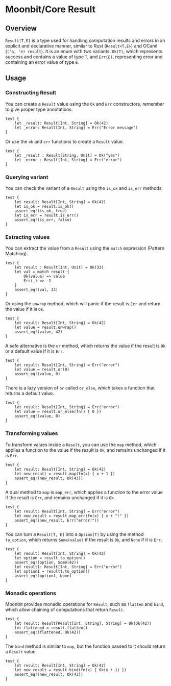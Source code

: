 # Moonbit/Core Result

## Overview
`Result[T,E]` is a type used for handling computation results and errors in an explicit and declarative manner, similar to Rust (`Result<T,E>`) and OCaml (`('a, 'e) result`). 
It is an enum with two variants: `Ok(T)`, which represents success and contains a value of type `T`, and `Err(E)`, representing error and containing an error value of type `E`. 


## Usage
### Constructing Result
You can create a `Result` value using the `Ok` and `Err` constructors, remember to give proper type annotations.
```moonbit
test {
    let _result: Result[Int, String] = Ok(42)
    let _error: Result[Int, String] = Err("Error message")
}
```

Or use the `ok` and `err` functions to create a `Result` value.
```moonbit
test {
    let _result : Result[String, Unit] = Ok("yes")
    let _error : Result[Int, String] = Err("error")
}
```

### Querying variant
You can check the variant of a `Result` using the `is_ok` and `is_err` methods.
```moonbit
test {
    let result: Result[Int, String] = Ok(42)
    let is_ok = result.is_ok()
    assert_eq!(is_ok, true)
    let is_err = result.is_err()
    assert_eq!(is_err, false)
}
```

### Extracting values
You can extract the value from a `Result` using the `match` expression (Pattern Matching).
```moonbit
test {
    let result : Result[Int, Unit] = Ok(33)
    let val = match result {
        Ok(value) => value
        Err(_) => -1
    }
    assert_eq!(val, 33)
}
```

Or using the `unwrap` method, which will panic if the result is `Err` and return the value if it is `Ok`.
```moonbit
test {
    let result: Result[Int, String] = Ok(42)
    let value = result.unwrap()
    assert_eq!(value, 42)
}
```

A safe alternative is the `or` method, which returns the value if the result is `Ok` or a default value if it is `Err`.
```moonbit
test {
    let result: Result[Int, String] = Err("error")
    let value = result.or(0)
    assert_eq!(value, 0)
}
```

There is a lazy version of `or` called `or_else`, which takes a function that returns a default value.
```moonbit
test {
    let result: Result[Int, String] = Err("error")
    let value = result.or_else(fn() { 0 })
    assert_eq!(value, 0)
}
```

### Transforming values
To transform values inside a `Result`, you can use the `map` method, which applies a function to the value if the result is `Ok`,
and remains unchanged if it is `Err`.
```moonbit
test {
    let result: Result[Int, String] = Ok(42)
    let new_result = result.map(fn(x) { x + 1 })
    assert_eq!(new_result, Ok(43))
}
```

A dual method to `map` is `map_err`, which applies a function to the error value if the result is `Err`, and remains unchanged if it is `Ok`.
```moonbit
test {
    let result: Result[Int, String] = Err("error")
    let new_result = result.map_err(fn(x) { x + "!" })
    assert_eq!(new_result, Err("error!"))
}
```

You can turn a `Result[T, E]` into a `Option[T]` by using the method `to_option`, which returns `Some(value)` if the result is `Ok`, and `None` if it is `Err`.
```moonbit
test {
    let result: Result[Int, String] = Ok(42)
    let option = result.to_option()
    assert_eq!(option, Some(42))
    let result1: Result[Int, String] = Err("error")
    let option1 = result1.to_option()
    assert_eq!(option1, None)
}
```

### Monadic operations
Moonbit provides monadic operations for `Result`, such as `flatten` and `bind`, which allow chaining of computations that return `Result`.
```moonbit
test {
    let result: Result[Result[Int, String], String] = Ok(Ok(42))
    let flattened = result.flatten()
    assert_eq!(flattened, Ok(42))
}
```

The `bind` method is similar to `map`, but the function passed to it should return a `Result` value. 
```moonbit
test {
    let result: Result[Int, String] = Ok(42)
    let new_result = result.bind(fn(x) { Ok(x + 1) })
    assert_eq!(new_result, Ok(43))
}
```
